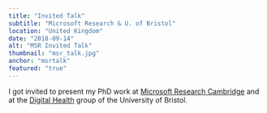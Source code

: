 ```yaml
---
title: "Invited Talk"
subtitle: "Microsoft Research & U. of Bristol"
location: "United Kingdom"
date: "2018-09-14"
alt: "MSR Invited Talk"
thumbnail: "msr_talk.jpg"
anchor: "msrtalk"
featured: "true"
---
```

I got invited to present my PhD work at [Microsoft Research Cambridge](https://twitter.com/haiyan/status/1040587792164765696) and at the [Digital Health](https://www.irc-sphere.ac.uk/events?id=144) group of the University of Bristol.